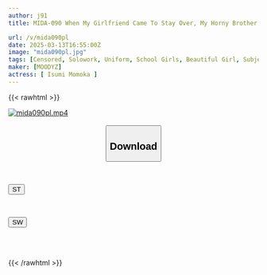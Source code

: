 ```yaml
---
author: j91
title: MIDA-090 When My Girlfriend Came To Stay Over, My Horny Brother Got A Full Erection Again! "Please...! Please Calm Down Today..." Momoka Izumi, My Sister, Hurriedly Giving Me A Handjob

url: /v/mida090pl
date: 2025-03-13T16:55:00Z
image: "mida090pl.jpg"
tags: [Censored, Solowork, Uniform, School Girls, Beautiful Girl, Subjectivity, Sister	]
maker: [MOODYZ]
actress: [ Isumi Momoka ]
---
```



{{< rawhtml >}}

<div class="video" data-videoid="Dl34oKV9PmskJxw">
    <a href="javascript:;">
        <img src="/v/mida090pl/mida090pl.jpg" width="WIDTH" height="HEIGHT" alt="mida090pl.mp4" loading="lazy">
    </a>
</div>

<script type="text/javascript" src="https://j91.asia/asset/on-demand-st.js"></script>

<br>
  <link rel="stylesheet" href="https://j91.asia/asset/bs5.css">
  
  <center>
  <button class="btn btn-primary" type="button" data-bs-toggle="collapse" data-bs-target=".multi-collapse" aria-expanded="false" aria-controls="multiCollapseExample1 multiCollapseExample2"><h2>Download</h2></button></center>
</p>
<div class="row">
  <div class="col">
    <div class="collapse multi-collapse" id="multiCollapseExample1">
      <div class="card card-body">
	      	      <br>
<div class="buttons">  
<p><a href="/v/mida090pl/st.html" target="_blank"><button class="btn-hover color-3"><i class="fa fa-download"></i> ST</button></a></p></div>
    </div>
  </div>
</div>
  <div class="col">
    <div class="collapse multi-collapse" id="multiCollapseExample2">
      <div class="card card-body">
	      <br>
<div class="buttons">
<p><a href="/v/mida090pl/sw.html" target="_blank"><button class="btn-hover color-2"><i class="fa fa-download"></i> SW</button></a></p></div>
<br><br>
      </div>
    </div>
  </div>
</div>

{{< /rawhtml >}}